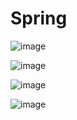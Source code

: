 # Spring

![image](https://github.com/91CHS/Spring/assets/68048878/67a28241-33c7-43f4-976e-e0638dbb78dc)

![image](https://github.com/91CHS/Spring/assets/68048878/bba06286-fb99-4987-b4c7-c6c5dc106daf)

![image](https://github.com/91CHS/Spring/assets/68048878/e9c10f22-a80c-4646-8cc3-d50bc4fe62f5)

![image](https://github.com/91CHS/Spring/assets/68048878/4621e9c1-6a08-470e-84e9-b1e514cde826)
